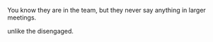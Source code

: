 You know they are in the team, but they never say anything in larger meetings.

unlike the disengaged.